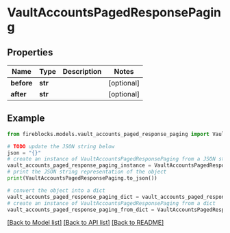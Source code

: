 # VaultAccountsPagedResponsePaging


## Properties

Name | Type | Description | Notes
------------ | ------------- | ------------- | -------------
**before** | **str** |  | [optional] 
**after** | **str** |  | [optional] 

## Example

```python
from fireblocks.models.vault_accounts_paged_response_paging import VaultAccountsPagedResponsePaging

# TODO update the JSON string below
json = "{}"
# create an instance of VaultAccountsPagedResponsePaging from a JSON string
vault_accounts_paged_response_paging_instance = VaultAccountsPagedResponsePaging.from_json(json)
# print the JSON string representation of the object
print(VaultAccountsPagedResponsePaging.to_json())

# convert the object into a dict
vault_accounts_paged_response_paging_dict = vault_accounts_paged_response_paging_instance.to_dict()
# create an instance of VaultAccountsPagedResponsePaging from a dict
vault_accounts_paged_response_paging_from_dict = VaultAccountsPagedResponsePaging.from_dict(vault_accounts_paged_response_paging_dict)
```
[[Back to Model list]](../README.md#documentation-for-models) [[Back to API list]](../README.md#documentation-for-api-endpoints) [[Back to README]](../README.md)


